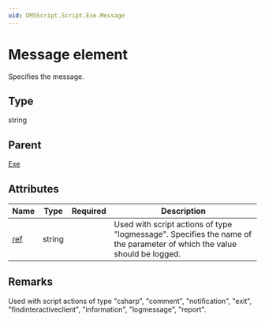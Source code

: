 ```yaml
---
uid: DMSScript.Script.Exe.Message
---
```


# Message element

Specifies the message.

## Type

string

## Parent

[Exe](xref:DMSScript.Script.Exe)

## Attributes

|Name|Type|Required|Description|
|--- |--- |--- |--- |
|[ref](xref:DMSScript.Script.Exe.Message-ref)|string||Used with script actions of type "logmessage". Specifies the name of the parameter of which the value should be logged.|

## Remarks

Used with script actions of type "csharp", "comment", "notification", "exit", "findinteractiveclient", "information", "logmessage", "report".
